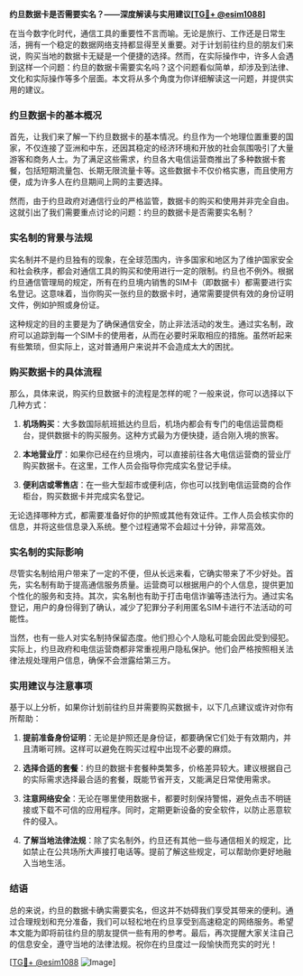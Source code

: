 **约旦数据卡是否需要实名？——深度解读与实用建议[[TG💪+ @esim1088](https://t.me/s/esim1088)]**

在当今数字化时代，通信工具的重要性不言而喻。无论是旅行、工作还是日常生活，拥有一个稳定的数据网络支持都显得至关重要。对于计划前往约旦的朋友们来说，购买当地的数据卡无疑是一个便捷的选择。然而，在实际操作中，许多人会遇到这样一个问题：约旦的数据卡需要实名吗？这个问题看似简单，却涉及到法律、文化和实际操作等多个层面。本文将从多个角度为你详细解读这一问题，并提供实用的建议。

### 约旦数据卡的基本概况

首先，让我们来了解一下约旦数据卡的基本情况。约旦作为一个地理位置重要的国家，不仅连接了亚洲和中东，还因其稳定的经济环境和开放的社会氛围吸引了大量游客和商务人士。为了满足这些需求，约旦各大电信运营商推出了多种数据卡套餐，包括短期流量包、长期无限流量卡等。这些数据卡不仅价格实惠，而且使用方便，成为许多人在约旦期间上网的主要选择。

然而，由于约旦政府对通信行业的严格监管，数据卡的购买和使用并非完全自由。这就引出了我们需要重点讨论的问题：约旦的数据卡是否需要实名制？

### 实名制的背景与法规

实名制并不是约旦独有的现象，在全球范围内，许多国家和地区为了维护国家安全和社会秩序，都会对通信工具的购买和使用进行一定的限制。约旦也不例外。根据约旦通信管理局的规定，所有在约旦境内销售的SIM卡（即数据卡）都需要进行实名登记。这意味着，当你购买一张约旦的数据卡时，通常需要提供有效的身份证明文件，例如护照或身份证。

这种规定的目的主要是为了确保通信安全，防止非法活动的发生。通过实名制，政府可以追踪到每一个SIM卡的使用者，从而在必要时采取相应的措施。虽然听起来有些繁琐，但实际上，这对普通用户来说并不会造成太大的困扰。

### 购买数据卡的具体流程

那么，具体来说，购买约旦数据卡的流程是怎样的呢？一般来说，你可以选择以下几种方式：

1. **机场购买**：大多数国际航班抵达约旦后，机场内都会有专门的电信运营商柜台，提供数据卡的购买服务。这种方式最为方便快捷，适合刚入境的旅客。
   
2. **本地营业厅**：如果你已经在约旦境内，可以直接前往各大电信运营商的营业厅购买数据卡。在这里，工作人员会指导你完成实名登记手续。

3. **便利店或零售店**：在一些大型超市或便利店，你也可以找到电信运营商的合作柜台，购买数据卡并完成实名登记。

无论选择哪种方式，都需要准备好你的护照或其他有效证件。工作人员会核实你的信息，并将这些信息录入系统。整个过程通常不会超过十分钟，非常高效。

### 实名制的实际影响

尽管实名制给用户带来了一定的不便，但从长远来看，它确实带来了不少好处。首先，实名制有助于提高通信服务质量。运营商可以根据用户的个人信息，提供更加个性化的服务和支持。其次，实名制也有助于打击电信诈骗等违法行为。通过实名登记，用户的身份得到了确认，减少了犯罪分子利用匿名SIM卡进行不法活动的可能性。

当然，也有一些人对实名制持保留态度。他们担心个人隐私可能会因此受到侵犯。实际上，约旦政府和电信运营商都非常重视用户隐私保护。他们会严格按照相关法律法规处理用户信息，确保不会泄露给第三方。

### 实用建议与注意事项

基于以上分析，如果你计划前往约旦并需要购买数据卡，以下几点建议或许对你有所帮助：

1. **提前准备身份证明**：无论是护照还是身份证，都要确保它们处于有效期内，并且清晰可辨。这样可以避免在购买过程中出现不必要的麻烦。

2. **选择合适的套餐**：约旦的数据卡套餐种类繁多，价格差异较大。建议根据自己的实际需求选择最合适的套餐，既能节省开支，又能满足日常使用需求。

3. **注意网络安全**：无论在哪里使用数据卡，都要时刻保持警惕，避免点击不明链接或下载不可信的应用程序。同时，定期更新设备的安全软件，以防止恶意软件的侵入。

4. **了解当地法律法规**：除了实名制外，约旦还有其他一些与通信相关的规定，比如禁止在公共场所大声接打电话等。提前了解这些规定，可以帮助你更好地融入当地生活。

### 结语

总的来说，约旦的数据卡确实需要实名，但这并不妨碍我们享受其带来的便利。通过合理规划和充分准备，我们可以轻松地在约旦享受到高速稳定的网络服务。希望本文能为即将前往约旦的朋友提供一些有用的参考。最后，再次提醒大家关注自己的信息安全，遵守当地的法律法规。祝你在约旦度过一段愉快而充实的时光！

[[TG💪+ @esim1088](https://t.me/s/esim1088) ![Image](https://i.postimg.cc/4NQfJmqS/Snipaste-2025-05-13-00-14-12.png)]
